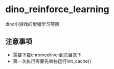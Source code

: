 # dino_reinforce_learning
dino小游戏的增强学习项目

## 注意事项
* 需要下载chromedriver到总目录下
* 第一次执行需要先单独运行init_cache()
